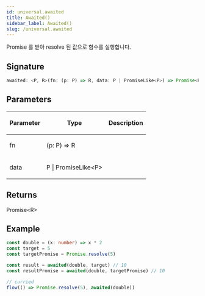 ```yaml
---
id: universal.awaited
title: Awaited()
sidebar_label: Awaited()
slug: /universal.awaited
---
```






Promise 를 받아 resolve 된 값으로 함수를 실행합니다.

## Signature

```typescript
awaited: <P, R>(fn: (p: P) => R, data: P | PromiseLike<P>) => Promise<R>
```

## Parameters

<table><thead><tr><th>

Parameter


</th><th>

Type


</th><th>

Description


</th></tr></thead>
<tbody><tr><td>

fn


</td><td>

(p: P) =&gt; R


</td><td>


</td></tr>
<tr><td>

data


</td><td>

P \| PromiseLike&lt;P&gt;


</td><td>


</td></tr>
</tbody></table>

## Returns

Promise&lt;R&gt;

## Example


```ts
const double = (x: number) => x * 2
const target = 5
const targetPromise = Promise.resolve(5)

const result = awaited(double, target) // 10
const resultPromise = awaited(double, targetPromise) // 10

// curried
flow(() => Promise.resolve(5), awaited(double))
```

